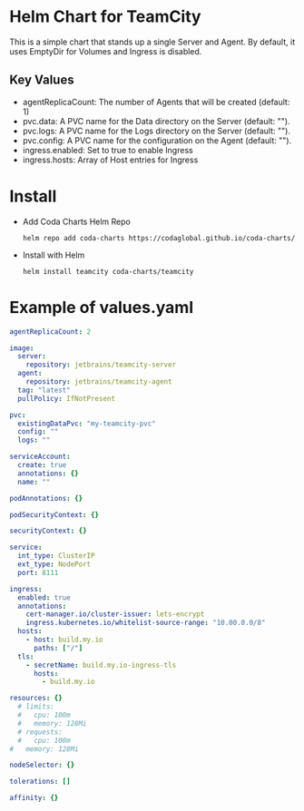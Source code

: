# Helm Chart for TeamCity
This is a simple chart that stands up a single Server and Agent.
By default, it uses EmptyDir for Volumes and Ingress is disabled.

## Key Values
- agentReplicaCount: The number of Agents that will be created (default: 1)
- pvc.data: A PVC name for the Data directory on the Server (default: "").
- pvc.logs: A PVC name for the Logs directory on the Server (default: "").
- pvc.config: A PVC name for the configuration on the Agent (default: "").
- ingress.enabled: Set to true to enable Ingress
- ingress.hosts: Array of Host entries for Ingress

# Install
- Add Coda Charts Helm Repo

  `helm repo add coda-charts https://codaglobal.github.io/coda-charts/`

- Install with Helm

  `helm install teamcity coda-charts/teamcity`

# Example of values.yaml
```yaml
agentReplicaCount: 2

image:
  server:
    repository: jetbrains/teamcity-server
  agent:
    repository: jetbrains/teamcity-agent
  tag: "latest"
  pullPolicy: IfNotPresent

pvc:
  existingDataPvc: "my-teamcity-pvc"
  config: ""
  logs: ""

serviceAccount:
  create: true
  annotations: {}
  name: ""

podAnnotations: {}

podSecurityContext: {}

securityContext: {}

service:
  int_type: ClusterIP
  ext_type: NodePort
  port: 8111

ingress:
  enabled: true
  annotations:
    cert-manager.io/cluster-issuer: lets-encrypt
    ingress.kubernetes.io/whitelist-source-range: "10.00.0.0/8"
  hosts:
    - host: build.my.io
      paths: ["/"]
  tls:
    - secretName: build.my.io-ingress-tls
      hosts:
        - build.my.io

resources: {}
  # limits:
  #   cpu: 100m
  #   memory: 128Mi
  # requests:
  #   cpu: 100m
#   memory: 128Mi

nodeSelector: {}

tolerations: []

affinity: {}

```